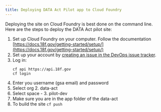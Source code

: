 ```yaml
---
title: Deploying DATA Act Pilot app to Cloud Foundry
---
```

Deploying the site on Cloud Foundry is best done on the command line. Here are the steps to deploy the DATA Act pilot site: 

1. Set up Cloud Foundry on your computer. Follow the documentation [https://docs.18f.gov/getting-started/setup/](https://docs.18f.gov/getting-started/setup/)
2. Set up your account by [creating an issue in the DevOps issue tracker](https://github.com/18F/DevOps/issues/new). 
3. Log in: 
    ```	
    cf api https://api.18f.gov
    cf login
    ```
4. Enter you username (gsa email) and password
5. Select org 2. data-act
6. Select space - 3. pilot-dev
7. Make sure you are in the app folder of the data-act 
8. To build the site `cf push`




